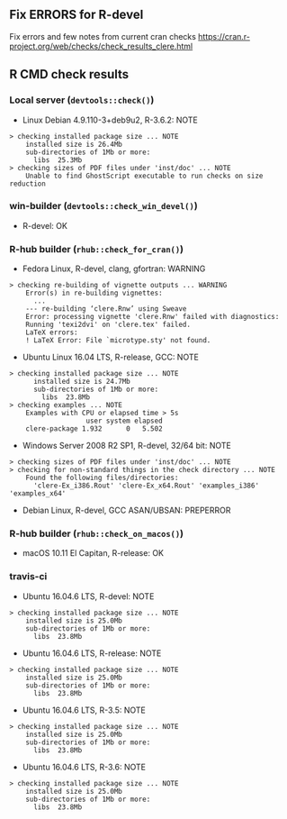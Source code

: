 ## Fix ERRORS for R-devel

Fix errors and few notes from current cran checks 
https://cran.r-project.org/web/checks/check_results_clere.html


## R CMD check results

### Local server (`devtools::check()`)

* Linux Debian 4.9.110-3+deb9u2, R-3.6.2: NOTE

```
> checking installed package size ... NOTE
    installed size is 26.4Mb
    sub-directories of 1Mb or more:
      libs  25.3Mb
> checking sizes of PDF files under 'inst/doc' ... NOTE
    Unable to find GhostScript executable to run checks on size reduction
```

### win-builder (`devtools::check_win_devel()`)

* R-devel: OK

### R-hub builder (`rhub::check_for_cran()`)

* Fedora Linux, R-devel, clang, gfortran: WARNING

```
> checking re-building of vignette outputs ... WARNING
    Error(s) in re-building vignettes:
      ...
    --- re-building ‘clere.Rnw’ using Sweave
    Error: processing vignette 'clere.Rnw' failed with diagnostics:
    Running 'texi2dvi' on 'clere.tex' failed.
    LaTeX errors:
    ! LaTeX Error: File `microtype.sty' not found.
```

* Ubuntu Linux 16.04 LTS, R-release, GCC: NOTE

```
> checking installed package size ... NOTE
      installed size is 24.7Mb
      sub-directories of 1Mb or more:
        libs  23.8Mb
> checking examples ... NOTE
    Examples with CPU or elapsed time > 5s
                   user system elapsed
    clere-package 1.932      0   5.502
```

* Windows Server 2008 R2 SP1, R-devel, 32/64 bit: NOTE

```
> checking sizes of PDF files under 'inst/doc' ... NOTE
> checking for non-standard things in the check directory ... NOTE
    Found the following files/directories:
      'clere-Ex_i386.Rout' 'clere-Ex_x64.Rout' 'examples_i386' 'examples_x64'
```

* Debian Linux, R-devel, GCC ASAN/UBSAN: PREPERROR


### R-hub builder (`rhub::check_on_macos()`)

* macOS 10.11 El Capitan, R-release: OK


### travis-ci

* Ubuntu 16.04.6 LTS, R-devel: NOTE

```
> checking installed package size ... NOTE
    installed size is 25.0Mb
    sub-directories of 1Mb or more:
      libs  23.8Mb
```

* Ubuntu 16.04.6 LTS, R-release: NOTE

```
> checking installed package size ... NOTE
    installed size is 25.0Mb
    sub-directories of 1Mb or more:
      libs  23.8Mb
```

* Ubuntu 16.04.6 LTS, R-3.5: NOTE

```
> checking installed package size ... NOTE
    installed size is 25.0Mb
    sub-directories of 1Mb or more:
      libs  23.8Mb
```

* Ubuntu 16.04.6 LTS, R-3.6: NOTE

```
> checking installed package size ... NOTE
    installed size is 25.0Mb
    sub-directories of 1Mb or more:
      libs  23.8Mb
```
